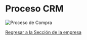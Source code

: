 # Proceso CRM

![Proceso de Compra](Proceso%20CRM.png)


[Regresar a la Sección de la empresa](SeleccionEmpresa.md)
